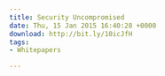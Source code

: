 ```yaml
---
title: Security Uncompromised
date: Thu, 15 Jan 2015 16:40:28 +0000
download: http://bit.ly/10icJfH
tags:
- Whitepapers

---
```

